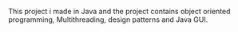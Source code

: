 This project i made in Java and the project contains object oriented programming, Multithreading, design patterns and Java GUI.
